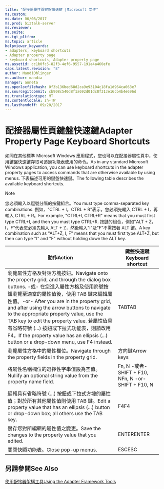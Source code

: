 ```yaml
---
title: "配接器屬性頁鍵盤快速鍵 |Microsoft 文件"
ms.custom: 
ms.date: 06/08/2017
ms.prod: biztalk-server
ms.reviewer: 
ms.suite: 
ms.tgt_pltfrm: 
ms.topic: article
helpviewer_keywords:
- adapters, keyboard shortcuts
- Adapter property page
- keyboard shortcuts, Adapter property page
ms.assetid: cc1b0fc5-82f3-4ef6-9557-191a4a460efe
caps.latest.revision: "8"
author: MandiOhlinger
ms.author: mandia
manager: anneta
ms.openlocfilehash: 0f3b136bed68d2ca9e93104c18fa1d964ca068e7
ms.sourcegitcommit: cb908c540d8f1a692d01dc8f313e16cb4b4e696d
ms.translationtype: MT
ms.contentlocale: zh-TW
ms.lasthandoff: 09/20/2017
---
```

# <a name="adapter-property-page-keyboard-shortcuts"></a><span data-ttu-id="5810b-102">配接器屬性頁鍵盤快速鍵</span><span class="sxs-lookup"><span data-stu-id="5810b-102">Adapter Property Page Keyboard Shortcuts</span></span>
<span data-ttu-id="5810b-103">如同在其他標準 Microsoft Windows 應用程式，您也可以在配接器屬性頁中，使用鍵盤快速鍵存取可透過功能表使用的命令。</span><span class="sxs-lookup"><span data-stu-id="5810b-103">As in any standard Microsoft Windows application, you can use keyboard shortcuts in the adapter property pages to access commands that are otherwise available by using menus.</span></span> <span data-ttu-id="5810b-104">下表描述可用的鍵盤快速鍵。</span><span class="sxs-lookup"><span data-stu-id="5810b-104">The following table describes the available keyboard shortcuts.</span></span>  
  
> [!NOTE]
>  <span data-ttu-id="5810b-105">您必須輸入以逗號分隔的按鍵組合。</span><span class="sxs-lookup"><span data-stu-id="5810b-105">You must type comma-separated key combinations.</span></span> <span data-ttu-id="5810b-106">例如，"CTRL + I，CTRL + R"表示，您必須先輸入 CTRL + I，再輸入 CTRL + R。</span><span class="sxs-lookup"><span data-stu-id="5810b-106">For example, "CTRL+I, CTRL+R" means that you must first type CTRL+I, and then you must type CTRL+R.</span></span> <span data-ttu-id="5810b-107">按鍵的組合，例如"ALT + Z，I，F"代表您必須先輸入 ALT + Z，然後輸入"I"及"F"不需按著 ALT 鍵。</span><span class="sxs-lookup"><span data-stu-id="5810b-107">A key combination such as "ALT+Z, I, F" means that you must first type ALT+Z, but then can type "I" and "F" without holding down the ALT key.</span></span>  
  
|<span data-ttu-id="5810b-108">動作</span><span class="sxs-lookup"><span data-stu-id="5810b-108">Action</span></span>|<span data-ttu-id="5810b-109">鍵盤快速鍵</span><span class="sxs-lookup"><span data-stu-id="5810b-109">Keyboard shortcut</span></span>|  
|------------|-----------------------|  
|<span data-ttu-id="5810b-110">瀏覽屬性方格及對話方塊按鈕。</span><span class="sxs-lookup"><span data-stu-id="5810b-110">Navigate onto the property grid, and through the dialog box buttons.</span></span> <span data-ttu-id="5810b-111">-或- 在您進入屬性方格及使用箭號按鈕瀏覽至適當的屬性值後，使用 TAB 鍵來編輯屬性值。</span><span class="sxs-lookup"><span data-stu-id="5810b-111">-or- After you are in the property grid, and after using the arrow buttons to navigate to the appropriate property value, use the TAB key to edit the property value.</span></span> <span data-ttu-id="5810b-112">若屬性值具有省略符號 (...) 按鈕或下拉式功能表，則請改用 F4。</span><span class="sxs-lookup"><span data-stu-id="5810b-112">If the property value has an ellipsis (...) button or a drop-down menu, use F4 instead.</span></span>|<span data-ttu-id="5810b-113">TAB</span><span class="sxs-lookup"><span data-stu-id="5810b-113">TAB</span></span>|  
|<span data-ttu-id="5810b-114">瀏覽屬性方格中的屬性欄位。</span><span class="sxs-lookup"><span data-stu-id="5810b-114">Navigate through the property fields in the property grid.</span></span>|<span data-ttu-id="5810b-115">方向鍵</span><span class="sxs-lookup"><span data-stu-id="5810b-115">Arrow keys</span></span>|  
|<span data-ttu-id="5810b-116">將屬性名稱欄位的選擇性字串值設為空值。</span><span class="sxs-lookup"><span data-stu-id="5810b-116">Nullify an optional string value from the property name field.</span></span>|<span data-ttu-id="5810b-117">Fn, N -或者- SHIFT + F10, N</span><span class="sxs-lookup"><span data-stu-id="5810b-117">Fn, N -or- SHIFT + F10, N</span></span>|  
|<span data-ttu-id="5810b-118">編輯具有省略符號 (...) 按鈕或下拉式方塊的屬性值；對於所有其他屬性值則使用 TAB 鍵。</span><span class="sxs-lookup"><span data-stu-id="5810b-118">Edit a property value that has an ellipsis (...) button or drop-down box; all others use the TAB key.</span></span>|<span data-ttu-id="5810b-119">F4</span><span class="sxs-lookup"><span data-stu-id="5810b-119">F4</span></span>|  
|<span data-ttu-id="5810b-120">儲存您對所編輯的屬性值之變更。</span><span class="sxs-lookup"><span data-stu-id="5810b-120">Save the changes to the property value that you edited.</span></span>|<span data-ttu-id="5810b-121">ENTER</span><span class="sxs-lookup"><span data-stu-id="5810b-121">ENTER</span></span>|  
|<span data-ttu-id="5810b-122">關閉快顯功能表。</span><span class="sxs-lookup"><span data-stu-id="5810b-122">Close pop-up menus.</span></span>|<span data-ttu-id="5810b-123">ESC</span><span class="sxs-lookup"><span data-stu-id="5810b-123">ESC</span></span>|  
  
## <a name="see-also"></a><span data-ttu-id="5810b-124">另請參閱</span><span class="sxs-lookup"><span data-stu-id="5810b-124">See Also</span></span>  
 [<span data-ttu-id="5810b-125">使用配接器架構工具</span><span class="sxs-lookup"><span data-stu-id="5810b-125">Using the Adapter Framework Tools</span></span>](../core/using-the-adapter-framework-tools.md)